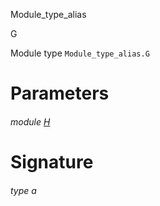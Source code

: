 Module_type_alias

G

Module type `Module_type_alias.G`

# Parameters

<a id="argument-1-H"></a>

###### module [H](Module_type_alias.module-type-G.argument-1-H.md)

# Signature

<a id="type-a"></a>

###### type a
